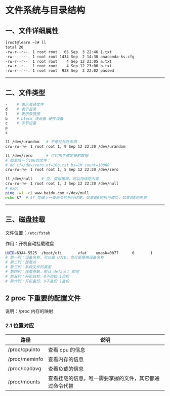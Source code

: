 # 文件系统与目录结构

## 一、文件详细属性

```bash
[root@learn ~]# ll
total 20
-rw-r--r--. 1 root root   65 Sep  3 22:46 1.txt
-rw-------. 1 root root 1434 Sep  2 14:30 anaconda-ks.cfg
-rw-r--r--  1 root root    4 Sep 12 23:05 a.txt
-rw-r--r--  1 root root    4 Sep 12 23:06 b.txt
-rw-r--r--. 1 root root  938 Sep  3 22:02 passwd
```

---

## 二、文件类型

```bash
-    # 表示普通文件
d    # 表示目录
l    # 表示软链接
b    # block 块设备 硬件设备
c    # 字节设备
p
s

ll /dev/urandom   # 不停往外吐东西
crw-rw-rw- 1 root root 1, 9 Sep 12 22:20 /dev/urandom

ll /dev/zero      # 可利用生成定量的数据
# 如生成一个10G的文件：
# dd if=/dev/zero of=10g.txt bs=1M count=10000
crw-rw-rw- 1 root root 1, 5 Sep 12 22:20 /dev/zero

ll /dev/null    # 空，类似黑洞，可以持续吃内容
crw-rw-rw- 1 root root 1, 3 Sep 12 22:20 /dev/null
# exp: 
ping -w1 -c1 www.baidu.com >/dev/null
echo $?  # $? 存储上一条命令的执行结果，如果是0则执行成功，如果非0则失败 
```

---

## 三、磁盘挂载

文件位置：`/etc/fstab`

作用：开机自动挂载磁盘

```bash
UUID=63A4-5525  /boot/efi       vfat    umask=0077      0       1
# 第一列：设备名称，可以是 UUID，也可是使用设备名称
# 第二列：挂载点
# 第三列：系统文件的类型
# 第四列：挂载参数，默认 default 即可
# 第五列：开机自检，0不自检 1自检
# 第六列：开机备份，0不备份 1备份
```

## 2 proc 下重要的配置文件

说明：/proc 内存的映射

### 2.1 位置对应

| 路径          | 说明                                                   |
| ------------- | ------------------------------------------------------ |
| /proc/cpuinto | 查看 cpu 的信息                                        |
| /proc/meminfo | 查看内存的信息                                         |
| /proc/loadavg | 查看负载的信息                                         |
| /proc/mounts  | 查看挂载的信息，唯一需要掌握的文件，其它都通过命令代替 |

